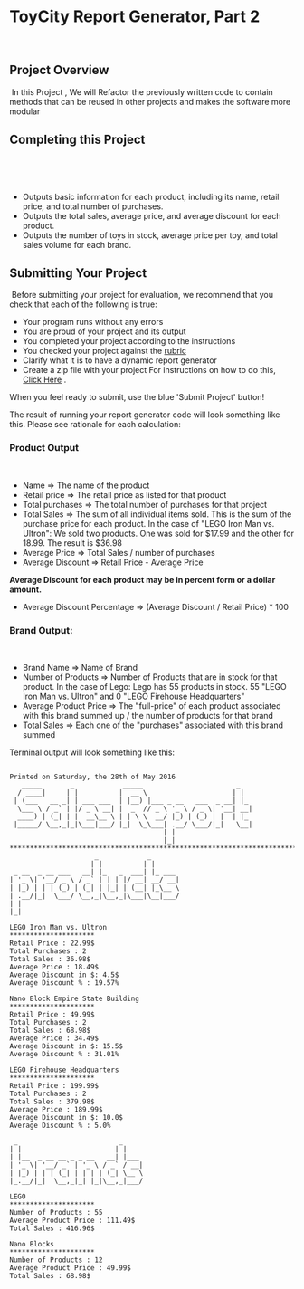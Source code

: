 # ToyCity Report Generator, Part 2
​
## Project Overview
​
In this Project , We will Refactor the previously written code to contain methods that can be reused in other projects and makes the software more modular
​

## Completing this Project
​

​
* Outputs basic information for each product, including its name, retail price, and total number of purchases.
* Outputs the total sales, average price, and average discount for each product.
* Outputs the number of toys in stock, average price per toy, and total sales volume for each brand.
​
​

## Submitting Your Project
​
Before submitting your project for evaluation, we recommend that you check that each of the following is true:
​
* Your program runs without any errors
* You are proud of your project and its output
* You completed your project according to the instructions
* You checked your project against the [rubric](https://review.udacity.com/#!/projects/5604025048/rubric "rubric")
* Clarify what it is to have a dynamic report generator
* Create a zip file with your project
For instructions on how to do this, [Click Here](https://docs.google.com/document/d/1jPCDXBuD4xV8PsGLa5K9Fpn_9lSCTrXeOWcUKQGnATU/pub "Instructions on creating a zip file") .
​

When you feel ready to submit, use the blue 'Submit Project' button!
​

The result of running your report generator code will look something like this. Please see rationale for each calculation:
​

### Product Output
​
* Name => The name of the product
* Retail price => The retail price as listed for that product
* Total purchases => The total number of purchases for that project
* Total Sales => The sum of all individual items sold. This is the sum of the purchase price for each product. In the case of "LEGO Iron Man vs. Ultron": We sold two products. One was sold for $17.99 and the other for 18.99. The result is $36.98
* Average Price => Total Sales / number of purchases
* Average Discount => Retail Price - Average Price

**Average Discount for each product may be in percent form or a dollar amount.**
​
* Average Discount Percentage => (Average Discount / Retail Price) * 100
​

### Brand Output:
​
* Brand Name => Name of Brand
* Number of Products => Number of Products that are in stock for that product. In the case of Lego: Lego has 55 products in stock. 55 "LEGO Iron Man vs. Ultron" and 0 "LEGO Firehouse Headquarters"
* Average Product Price => The "full-price" of each product associated with this brand summed up / the number of products for that brand
* Total Sales => Each one of the "purchases" associated with this brand summed
​

Terminal output will look something like this:

```
​
Printed on Saturday, the 28th of May 2016
   _____       _            _____                       _
  / ____|     | |          |  __ \                     | |
 | (___   __ _| | ___ ___  | |__) |___ _ __   ___  _ __| |_
  \___ \ / _` | |/ _ \ __| |  _  // _ \ '_ \ / _ \| '__| __|
  ____) | (_| | |  __\__ \ | | \ \  __/ |_) | (_) | |  | |_
 |_____/ \__,_|_|\___|___/ |_|  \_\___| .__/ \___/|_|   \__|
                                      | |
                                      |_|
****************************************************************************************************
                     _            _
                    | |          | |
 _ __  _ __ ___   __| |_   _  ___| |_ ___
| '_ \| '__/ _ \ / _` | | | |/ __| __/ __|
| |_) | | | (_) | (_| | |_| | (__| |_\__ \
| .__/|_|  \___/ \__,_|\__,_|\___|\__|___/
| |
|_|

LEGO Iron Man vs. Ultron
*********************
Retail Price : 22.99$
Total Purchases : 2
Total Sales : 36.98$
Average Price : 18.49$
Average Discount in $: 4.5$
Average Discount % : 19.57%

Nano Block Empire State Building
*********************
Retail Price : 49.99$
Total Purchases : 2
Total Sales : 68.98$
Average Price : 34.49$
Average Discount in $: 15.5$
Average Discount % : 31.01%

LEGO Firehouse Headquarters
*********************
Retail Price : 199.99$
Total Purchases : 2
Total Sales : 379.98$
Average Price : 189.99$
Average Discount in $: 10.0$
Average Discount % : 5.0%

 _                         _
| |                       | |
| |__  _ __ __ _ _ __   __| |___
| '_ \| '__/ _` | '_ \ / _` / __|
| |_) | | | (_| | | | | (_| \__ \
|_.__/|_|  \__,_|_| |_|\__,_|___/

LEGO
*********************
Number of Products : 55
Average Product Price : 111.49$
Total Sales : 416.96$

Nano Blocks
*********************
Number of Products : 12
Average Product Price : 49.99$
Total Sales : 68.98$

```
